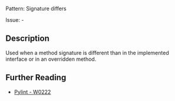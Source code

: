 Pattern: Signature differs

Issue: -

## Description

Used when a method signature is different than in the implemented interface or in an overridden method.

## Further Reading

* [Pylint - W0222](http://pylint-messages.wikidot.com/messages:w0222)